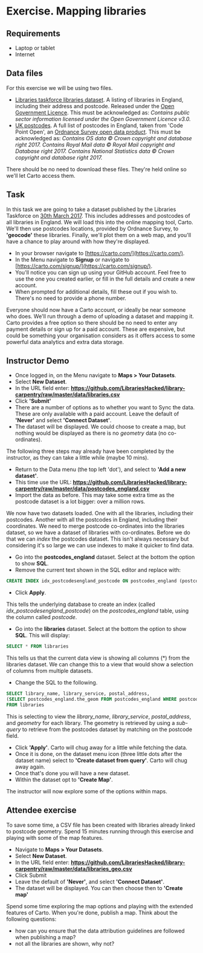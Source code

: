 Exercise.  Mapping libraries
============================

Requirements
------------

- Laptop or tablet
- Internet

Data files
----------

For this exercise we will be using two files.

- [Libraries taskforce libraries dataset](https://github.com/LibrariesHacked/library-carpentry/raw/master/data/taskforce.csv).  A listing of libraries in England, including their address and postcode.  Released under the [Open Government Licence](http://www.nationalarchives.gov.uk/doc/open-government-licence/version/3/). This must be acknowledged as: *Contains public sector information licensed under the Open Government Licence v3.0.*
- [UK postcodes](https://github.com/LibrariesHacked/library-carpentry/raw/master/data/postcodes_england.csv]).  A full list of postcodes in England, taken from 'Code Point Open', an [Ordnance Survey open data product](https://www.ordnancesurvey.co.uk/business-and-government/licensing/using-creating-data-with-os-products/os-opendata.html).  This must be acknowledged as: *Contains OS data © Crown copyright and database right 2017. Contains Royal Mail data © Royal Mail copyright and Database right 2017. Contains National Statistics data © Crown copyright and database right 2017.*

There should be no need to download these files.  They're held online so we'll let Carto access them.

Task
----

In this task we are going to take a dataset published by the Libraries Taskforce on [30th March 2017](https://librariestaskforce.blog.gov.uk/2017/03/30/library-data-the-story-so-far-and-next-steps/).  This includes addresses and postcodes of all libraries in England.  We will load this into the online mapping tool, Carto.  We'll then use postcodes locations, provided by Ordnance Survey, to **'geocode'** these libraries.  Finally, we'll plot them on a web map, and you'll have a chance to play around with how they're displayed.

- In your browser navigate to [https://carto.com/](https://carto.com/).
- In the Menu navigate to **Signup** or navigate to [https://carto.com/signup/](https://carto.com/signup/).
- You'll notice you can sign up using your GitHub account.  Feel free to use the one you created earlier, or fill in the full details and create a new account.
- When prompted for additional details, fill these out if you wish to.  There's no need to provide a phone number.

Everyone should now have a Carto account, or ideally be near someone who does.  We'll run through a demo of uploading a dataset and mapping it.  Carto provides a free option so there should be no need to enter any payment details or sign up for a paid account.  These are expensive, but could be something your organisation considers as it offers access to some powerful data analytics and extra data storage.

Instructor Demo
---------------

- Once logged in, on the Menu navigate to **Maps > Your Datasets**.
- Select **New Dataset**.
- In the URL field enter: **https://github.com/LibrariesHacked/library-carpentry/raw/master/data/libraries.csv**
- Click **'Submit'**
- There are a number of options as to whether you want to Sync the data. These are only available with a paid account.  Leave the default of **'Never'** and select **'Connect Dataset'**.
- The dataset will be displayed.  We could choose to create a map, but nothing would be displayed as there is no *geometry* data (no co-ordinates).

The following three steps may already have been completed by the instructor, as they can take a little while (maybe 10 mins).

- Return to the Data menu (the top left 'dot'), and select to **'Add a new dataset'**.
- This time use the URL: **https://github.com/LibrariesHacked/library-carpentry/raw/master/data/postcodes_england.csv**
- Import the data as before.  This may take some extra time as the postcode dataset is a lot bigger: over a million rows.

We now have two datasets loaded.  One with all the libraries, including their postcodes.  Another with all the postcodes in England, including their coordinates.  We need to merge postcode co-ordinates into the libraries dataset, so we have a dataset of libraries with co-ordinates.  Before we do that we can *index* the postcodes dataset. This isn't always necessary but considering it's so large we can use indexes to make it quicker to find data.

- Go into the **postcodes_england** dataset.  Select at the bottom the option to show **SQL**.
- Remove the current text shown in the SQL editor and replace with:

```SQL
CREATE INDEX idx_postcodesengland_postcode ON postcodes_england (postcode)
```

- Click **Apply**.

This tells the underlying database to create an index (called *idx_postcodesengland_postcode*) on the *postcodes_england* table, using the column called *postcode*.

- Go into the **libraries** dataset.  Select at the bottom the option to show **SQL**.  This will display:

```SQL
SELECT * FROM libraries
```

This tells us that the current data view is showing all columns (*) from the libraries dataset.  We can change this to a view that would show a selection of columns from multiple datasets.

- Change the SQL to the following.

```SQL
SELECT library_name, library_service, postal_address,
(SELECT postcodes_england.the_geom FROM postcodes_england WHERE postcodes_england.postcode = libraries.postcode)
FROM libraries
```

This is selecting to view the *library_name*, *library_service*, *postal_address*, and *geometry* for each library.  The geometry is retrieved by using a *sub-query* to retrieve from the postcodes dataset by matching on the postcode field.

- Click **'Apply'**.  Carto will chug away for a little while fetching the data.
- Once it is done, on the dataset menu icon (three little dots after the dataset name) select to **'Create dataset from query'**.  Carto will chug away again.
- Once that's done you will have a new dataset.
- Within the dataset opt to **'Create Map'**.

The instructor will now explore some of the options within maps.

Attendee exercise
-----------------

To save some time, a CSV file has been created with libraries already linked to postcode geometry.  Spend 15 minutes running through this exercise and playing with some of the map features.

- Navigate to **Maps > Your Datasets**.
- Select **New Dataset**.
- In the URL field enter: **https://github.com/LibrariesHacked/library-carpentry/raw/master/data/libraries_geo.csv**
- Click Submit
- Leave the default of **'Never'**, and select **'Connect Dataset'**.
- The dataset will be displayed.  You can then choose then to **'Create map'**

Spend some time exploring the map options and playing with the extended features of Carto.  When you're done, publish a map.  Think about the following questions:

- how can you ensure that the data attribution guidelines are followed when publishing a map?
- not all the libraries are shown, why not?
